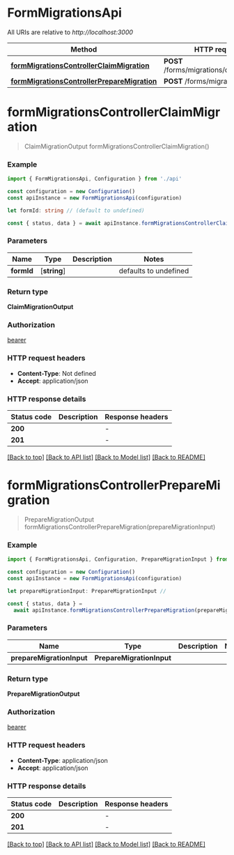 # FormMigrationsApi

All URIs are relative to _http://localhost:3000_

| Method                                                                                    | HTTP request                              | Description |
| ----------------------------------------------------------------------------------------- | ----------------------------------------- | ----------- |
| [**formMigrationsControllerClaimMigration**](#formmigrationscontrollerclaimmigration)     | **POST** /forms/migrations/claim/{formId} |             |
| [**formMigrationsControllerPrepareMigration**](#formmigrationscontrollerpreparemigration) | **POST** /forms/migrations/prepare        |             |

# **formMigrationsControllerClaimMigration**

> ClaimMigrationOutput formMigrationsControllerClaimMigration()

### Example

```typescript
import { FormMigrationsApi, Configuration } from './api'

const configuration = new Configuration()
const apiInstance = new FormMigrationsApi(configuration)

let formId: string // (default to undefined)

const { status, data } = await apiInstance.formMigrationsControllerClaimMigration(formId)
```

### Parameters

| Name       | Type         | Description | Notes                 |
| ---------- | ------------ | ----------- | --------------------- |
| **formId** | [**string**] |             | defaults to undefined |

### Return type

**ClaimMigrationOutput**

### Authorization

[bearer](../README.md#bearer)

### HTTP request headers

- **Content-Type**: Not defined
- **Accept**: application/json

### HTTP response details

| Status code | Description | Response headers |
| ----------- | ----------- | ---------------- |
| **200**     |             | -                |
| **201**     |             | -                |

[[Back to top]](#) [[Back to API list]](../README.md#documentation-for-api-endpoints) [[Back to Model list]](../README.md#documentation-for-models) [[Back to README]](../README.md)

# **formMigrationsControllerPrepareMigration**

> PrepareMigrationOutput formMigrationsControllerPrepareMigration(prepareMigrationInput)

### Example

```typescript
import { FormMigrationsApi, Configuration, PrepareMigrationInput } from './api'

const configuration = new Configuration()
const apiInstance = new FormMigrationsApi(configuration)

let prepareMigrationInput: PrepareMigrationInput //

const { status, data } =
  await apiInstance.formMigrationsControllerPrepareMigration(prepareMigrationInput)
```

### Parameters

| Name                      | Type                      | Description | Notes |
| ------------------------- | ------------------------- | ----------- | ----- |
| **prepareMigrationInput** | **PrepareMigrationInput** |             |       |

### Return type

**PrepareMigrationOutput**

### Authorization

[bearer](../README.md#bearer)

### HTTP request headers

- **Content-Type**: application/json
- **Accept**: application/json

### HTTP response details

| Status code | Description | Response headers |
| ----------- | ----------- | ---------------- |
| **200**     |             | -                |
| **201**     |             | -                |

[[Back to top]](#) [[Back to API list]](../README.md#documentation-for-api-endpoints) [[Back to Model list]](../README.md#documentation-for-models) [[Back to README]](../README.md)
